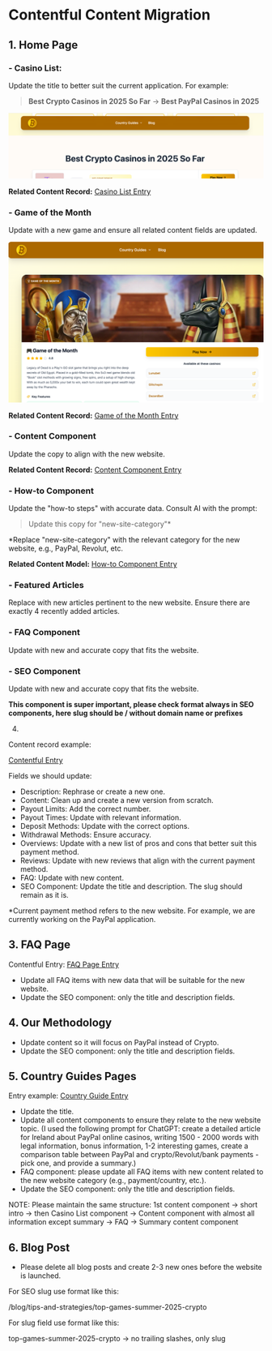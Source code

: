 # Contentful Content Migration

## 1. Home Page

### - Casino List:
Update the title to better suit the current application. For example:
> **Best Crypto Casinos in 2025 So Far** -> **Best PayPal Casinos in 2025**

![Casino List Screenshot](public/readme-images/screenshot-2025-08-28-14.12.59.png)

**Related Content Record:** [Casino List Entry](https://app.contentful.com/spaces/m8ssdhfpgciq/entries/2LUlZgwjpI2ofoSkUkpwGM?previousEntries=1ngtIqIFTN5TSdNrUSIwxg)

### - Game of the Month
Update with a new game and ensure all related content fields are updated.

![Game of the Month Screenshot](public/readme-images/hp-game-of-the-month.png)

**Related Content Record:** [Game of the Month Entry](https://app.contentful.com/spaces/m8ssdhfpgciq/entries/1J51LiwptNHNZDUYxYGXaM?previousEntries=1ngtIqIFTN5TSdNrUSIwxg&focusedField=title)

### - Content Component
Update the copy to align with the new website.

**Related Content Record:** [Content Component Entry](https://app.contentful.com/spaces/m8ssdhfpgciq/entries/5GVditkiD5fcfcIaaXW18Z?previousEntries=1ngtIqIFTN5TSdNrUSIwxg&focusedField=name)

### - How-to Component
Update the "how-to steps" with accurate data. Consult AI with the prompt: 
> Update this copy for "new-site-category"*

*Replace "new-site-category" with the relevant category for the new website, e.g., PayPal, Revolut, etc.

**Related Content Model:** [How-to Component Entry](https://app.contentful.com/spaces/m8ssdhfpgciq/entries/3EnZZLwC1G2gGRiSnlNNiT?previousEntries=1ngtIqIFTN5TSdNrUSIwxg)

### - Featured Articles
Replace with new articles pertinent to the new website. Ensure there are exactly 4 recently added articles.

### - FAQ Component
Update with new and accurate copy that fits the website.

### - SEO Component
Update with new and accurate copy that fits the website.

**This component is super important, please check format always in SEO components, here slug should be / without domain name or prefixes**


4. 

Content record example:

[Contentful Entry](https://app.contentful.com/spaces/v2w24m9au9in/entries/3S6cSLHZQYs3RpzeYYPONC?focusedField=shortDescription)

Fields we should update:

- Description: Rephrase or create a new one.
- Content: Clean up and create a new version from scratch.
- Payout Limits: Add the correct number.
- Payout Times: Update with relevant information.
- Deposit Methods: Update with the correct options.
- Withdrawal Methods: Ensure accuracy.
- Overviews: Update with a new list of pros and cons that better suit this payment method.
- Reviews: Update with new reviews that align with the current payment method.
- FAQ: Update with new content.
- SEO Component: Update the title and description. The slug should remain as it is.

*Current payment method refers to the new website. For example, we are currently working on the PayPal application.


## 3. FAQ Page

Contentful Entry: [FAQ Page Entry](https://app.contentful.com/spaces/v2w24m9au9in/entries/4WXhS9mMKvPnpdA6zjvH3u)

- Update all FAQ items with new data that will be suitable for the new website.
- Update the SEO component: only the title and description fields.

## 4. Our Methodology

- Update content so it will focus on PayPal instead of Crypto.
- Update the SEO component: only the title and description fields.

## 5. Country Guides Pages

Entry example: [Country Guide Entry](https://app.contentful.com/spaces/v2w24m9au9in/entries/ItmnNeJvfssNiz1JAzJEv?focusedField=name)

- Update the title.
- Update all content components to ensure they relate to the new website topic. (I used the following prompt for ChatGPT: create a detailed article for Ireland about PayPal online casinos, writing 1500 - 2000 words with legal information, bonus information, 1-2 interesting games, create a comparison table between PayPal and crypto/Revolut/bank payments - pick one, and provide a summary.)
- FAQ component: please update all FAQ items with new content related to the new website category (e.g., payment/country, etc.).
- Update the SEO component: only the title and description fields.

NOTE: Please maintain the same structure: 1st content component -> short intro -> then Casino List component -> Content component with almost all information except summary -> FAQ -> Summary content component

## 6. Blog Post

- Please delete all blog posts and create 2-3 new ones before the website is launched.

For SEO slug use format like this:

/blog/tips-and-strategies/top-games-summer-2025-crypto

For slug field use format like this:

top-games-summer-2025-crypto -> no trailing slashes, only slug


